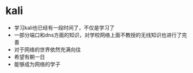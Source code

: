# kali



- 学习kali也已经有一段时间了，不仅是学习了
- 一部分端口和dns方面的知识，对学校网络上面不教授的无线知识也进行了完善
- 对于网络的世界依然充满向往
- 希望有朝一日
- 能够成为网络的学子
